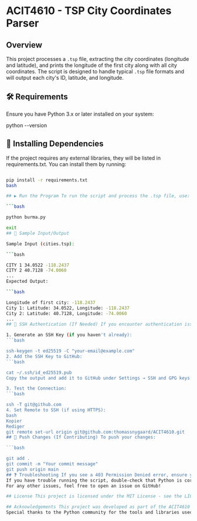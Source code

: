 # ACIT4610 - TSP City Coordinates Parser

## Overview
This project processes a `.tsp` file, extracting the city coordinates (longitude and latitude), and prints the longitude of the first city along with all city coordinates. The script is designed to handle typical `.tsp` file formats and will output each city's ID, latitude, and longitude.

## 🛠 Requirements
Ensure you have Python 3.x or later installed on your system:

python --version

## 📂 Installing Dependencies
If the project requires any external libraries, they will be listed in requirements.txt. You can install them by running:

```bash

pip install -r requirements.txt
bash

## ▶️ Run the Program To run the script and process the .tsp file, use:

```bash

python burma.py

exit
## 📄 Sample Input/Output

Sample Input (cities.tsp):

```bash

CITY 1 34.0522 -118.2437
CITY 2 40.7128 -74.0060
...
Expected Output:

```bash

Longitude of first city: -118.2437
City 1: Latitude: 34.0522, Longitude: -118.2437
City 2: Latitude: 40.7128, Longitude: -74.0060
...
## 🔑 SSH Authentication (If Needed) If you encounter authentication issues when pulling or pushing to the repository:

1. Generate an SSH Key (if you haven't already):
```bash

ssh-keygen -t ed25519 -C "your-email@example.com"
2. Add the SSH Key to GitHub:
```bash

cat ~/.ssh/id_ed25519.pub
Copy the output and add it to GitHub under Settings → SSH and GPG keys.

3. Test the Connection:
```bash

ssh -T git@github.com
4. Set Remote to SSH (if using HTTPS):
bash
Kopier
Rediger
git remote set-url origin git@github.com:thomassnygaard/ACIT4610.git
## 🚀 Push Changes (If Contributing) To push your changes:

```bash

git add .
git commit -m "Your commit message"
git push origin main
## ❓ Troubleshooting If you see a 403 Permission Denied error, ensure you're logged in to the correct GitHub account.
If you have trouble running the script, double-check that Python is correctly installed.
For any other issues, feel free to open an issue on GitHub!

## License This project is licensed under the MIT License - see the LICENSE file for details.

## Acknowledgements This project was developed as part of the ACIT4610 resit exam for 2025.
Special thanks to the Python community for the tools and libraries used in this project.
